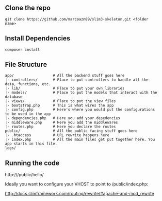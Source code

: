 Clone the repo
--------------------

    git clone https://github.com/marcoazn89/slim3-skeleton.git <folder name>

Install Dependencies
--------------------

    composer install

File Structure
--------------------
```
app/                  # All the backend stuff goes here
|- controllers/       # Place to put controllers to handle all the data, functions, etc.
|- lib/               # Place to put your own libraries
|- models/            # Place to put the models that interact with the database
|- views/             # Place to put the view files
|- bootstrap.php      # This is what wires the app
|- config.php         # Here's where you would put the configurations to be used in the app
|- dependencies.php   # Here you add your depedencies
|- middleware.php     # Here you add the middlewares
|- routes.php         # Here you declare the routes
public/               # All the public facing stuff goes here
|- .htaccess          # URL rewrite happens here
|- index.php          # All the main files get put together here. You app starts in this file.
logs/
```

Running the code
--------------------
http://<your url>/public/hello/<random name here>

Ideally you want to configure your VHOST to point to /public/index.php:

http://docs.slimframework.com/routing/rewrite/#apache-and-mod_rewrite
